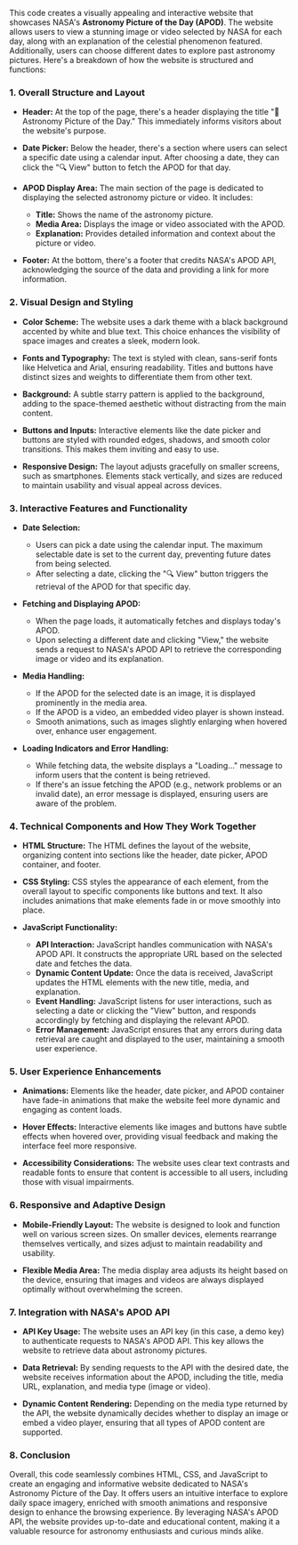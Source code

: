 This code creates a visually appealing and interactive website that showcases NASA's **Astronomy Picture of the Day (APOD)**. The website allows users to view a stunning image or video selected by NASA for each day, along with an explanation of the celestial phenomenon featured. Additionally, users can choose different dates to explore past astronomy pictures. Here's a breakdown of how the website is structured and functions:

### **1. Overall Structure and Layout**
- **Header:** At the top of the page, there's a header displaying the title "🌌 Astronomy Picture of the Day." This immediately informs visitors about the website's purpose.
  
- **Date Picker:** Below the header, there's a section where users can select a specific date using a calendar input. After choosing a date, they can click the "🔍 View" button to fetch the APOD for that day.
  
- **APOD Display Area:** The main section of the page is dedicated to displaying the selected astronomy picture or video. It includes:
  - **Title:** Shows the name of the astronomy picture.
  - **Media Area:** Displays the image or video associated with the APOD.
  - **Explanation:** Provides detailed information and context about the picture or video.
  
- **Footer:** At the bottom, there's a footer that credits NASA's APOD API, acknowledging the source of the data and providing a link for more information.

### **2. Visual Design and Styling**
- **Color Scheme:** The website uses a dark theme with a black background accented by white and blue text. This choice enhances the visibility of space images and creates a sleek, modern look.
  
- **Fonts and Typography:** The text is styled with clean, sans-serif fonts like Helvetica and Arial, ensuring readability. Titles and buttons have distinct sizes and weights to differentiate them from other text.
  
- **Background:** A subtle starry pattern is applied to the background, adding to the space-themed aesthetic without distracting from the main content.
  
- **Buttons and Inputs:** Interactive elements like the date picker and buttons are styled with rounded edges, shadows, and smooth color transitions. This makes them inviting and easy to use.
  
- **Responsive Design:** The layout adjusts gracefully on smaller screens, such as smartphones. Elements stack vertically, and sizes are reduced to maintain usability and visual appeal across devices.

### **3. Interactive Features and Functionality**
- **Date Selection:**
  - Users can pick a date using the calendar input. The maximum selectable date is set to the current day, preventing future dates from being selected.
  - After selecting a date, clicking the "🔍 View" button triggers the retrieval of the APOD for that specific day.
  
- **Fetching and Displaying APOD:**
  - When the page loads, it automatically fetches and displays today's APOD.
  - Upon selecting a different date and clicking "View," the website sends a request to NASA's APOD API to retrieve the corresponding image or video and its explanation.
  
- **Media Handling:**
  - If the APOD for the selected date is an image, it is displayed prominently in the media area.
  - If the APOD is a video, an embedded video player is shown instead.
  - Smooth animations, such as images slightly enlarging when hovered over, enhance user engagement.
  
- **Loading Indicators and Error Handling:**
  - While fetching data, the website displays a "Loading..." message to inform users that the content is being retrieved.
  - If there's an issue fetching the APOD (e.g., network problems or an invalid date), an error message is displayed, ensuring users are aware of the problem.

### **4. Technical Components and How They Work Together**
- **HTML Structure:** The HTML defines the layout of the website, organizing content into sections like the header, date picker, APOD container, and footer.
  
- **CSS Styling:** CSS styles the appearance of each element, from the overall layout to specific components like buttons and text. It also includes animations that make elements fade in or move smoothly into place.
  
- **JavaScript Functionality:**
  - **API Interaction:** JavaScript handles communication with NASA's APOD API. It constructs the appropriate URL based on the selected date and fetches the data.
  - **Dynamic Content Update:** Once the data is received, JavaScript updates the HTML elements with the new title, media, and explanation.
  - **Event Handling:** JavaScript listens for user interactions, such as selecting a date or clicking the "View" button, and responds accordingly by fetching and displaying the relevant APOD.
  - **Error Management:** JavaScript ensures that any errors during data retrieval are caught and displayed to the user, maintaining a smooth user experience.

### **5. User Experience Enhancements**
- **Animations:** Elements like the header, date picker, and APOD container have fade-in animations that make the website feel more dynamic and engaging as content loads.
  
- **Hover Effects:** Interactive elements like images and buttons have subtle effects when hovered over, providing visual feedback and making the interface feel more responsive.
  
- **Accessibility Considerations:** The website uses clear text contrasts and readable fonts to ensure that content is accessible to all users, including those with visual impairments.

### **6. Responsive and Adaptive Design**
- **Mobile-Friendly Layout:** The website is designed to look and function well on various screen sizes. On smaller devices, elements rearrange themselves vertically, and sizes adjust to maintain readability and usability.
  
- **Flexible Media Area:** The media display area adjusts its height based on the device, ensuring that images and videos are always displayed optimally without overwhelming the screen.

### **7. Integration with NASA's APOD API**
- **API Key Usage:** The website uses an API key (in this case, a demo key) to authenticate requests to NASA's APOD API. This key allows the website to retrieve data about astronomy pictures.
  
- **Data Retrieval:** By sending requests to the API with the desired date, the website receives information about the APOD, including the title, media URL, explanation, and media type (image or video).
  
- **Dynamic Content Rendering:** Depending on the media type returned by the API, the website dynamically decides whether to display an image or embed a video player, ensuring that all types of APOD content are supported.

### **8. Conclusion**
Overall, this code seamlessly combines HTML, CSS, and JavaScript to create an engaging and informative website dedicated to NASA's Astronomy Picture of the Day. It offers users an intuitive interface to explore daily space imagery, enriched with smooth animations and responsive design to enhance the browsing experience. By leveraging NASA's APOD API, the website provides up-to-date and educational content, making it a valuable resource for astronomy enthusiasts and curious minds alike.